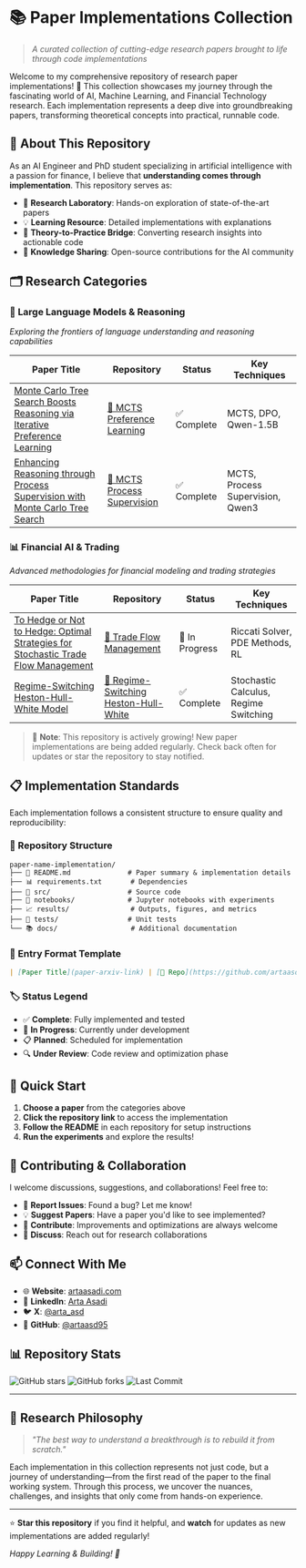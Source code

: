# 📚 Paper Implementations Collection

> *A curated collection of cutting-edge research papers brought to life through code implementations*

Welcome to my comprehensive repository of research paper implementations! 🚀 This collection showcases my journey through the fascinating world of AI, Machine Learning, and Financial Technology research. Each implementation represents a deep dive into groundbreaking papers, transforming theoretical concepts into practical, runnable code.

## 🎯 About This Repository

As an AI Engineer and PhD student specializing in artificial intelligence with a passion for finance, I believe that **understanding comes through implementation**. This repository serves as:

- 🔬 **Research Laboratory**: Hands-on exploration of state-of-the-art papers
- 💡 **Learning Resource**: Detailed implementations with explanations
- 🌉 **Theory-to-Practice Bridge**: Converting research insights into actionable code
- 📖 **Knowledge Sharing**: Open-source contributions for the AI community

## 🗂️ Research Categories

### 🧠 Large Language Models & Reasoning
*Exploring the frontiers of language understanding and reasoning capabilities*

| Paper Title | Repository | Status | Key Techniques |
|------------|------------|---------|----------------|
| [Monte Carlo Tree Search Boosts Reasoning via Iterative Preference Learning](https://arxiv.org/abs/2405.00451) | [📁 MCTS Preference Learning](https://github.com/artaasd95/mcts-preference-learning) | ✅ Complete | MCTS, DPO, Qwen-1.5B |
| [Enhancing Reasoning through Process Supervision with Monte Carlo Tree Search](https://arxiv.org/abs/2501.01478) | [📁 MCTS Process Supervision](https://github.com/artaasd95/mcts-process-supervision) | ✅ Complete | MCTS, Process Supervision, Qwen3 |

### 📊 Financial AI & Trading
*Advanced methodologies for financial modeling and trading strategies*

| Paper Title | Repository | Status | Key Techniques |
|------------|------------|---------|----------------|
| [To Hedge or Not to Hedge: Optimal Strategies for Stochastic Trade Flow Management](https://arxiv.org/abs/2503.02496) | [📁 Trade Flow Management](https://github.com/artaasd95/trade-flow-management) | 🔄 In Progress | Riccati Solver, PDE Methods, RL |
| [Regime-Switching Heston-Hull-White Model](https://arxiv.org/abs/2503.02496) | [📁 Regime-Switching Heston-Hull-White](https://github.com/artaasd95/regime-switching-heston-hullwhite) | ✅ Complete | Stochastic Calculus, Regime Switching |

> 📝 **Note**: This repository is actively growing! New paper implementations are being added regularly. Check back often for updates or star the repository to stay notified.

## 📋 Implementation Standards

Each implementation follows a consistent structure to ensure quality and reproducibility:

### 🔧 Repository Structure
```
paper-name-implementation/
├── 📄 README.md              # Paper summary & implementation details
├── 📊 requirements.txt       # Dependencies
├── 🐍 src/                   # Source code
├── 📓 notebooks/             # Jupyter notebooks with experiments
├── 📈 results/               # Outputs, figures, and metrics
├── 🧪 tests/                 # Unit tests
└── 📚 docs/                  # Additional documentation
```

### 📝 Entry Format Template
```markdown
| [Paper Title](paper-arxiv-link) | [📁 Repo](https://github.com/artaasd95/repo-name) | ✅ Complete | Technique1, Technique2 |
```

### 🏷️ Status Legend
- ✅ **Complete**: Fully implemented and tested
- 🔄 **In Progress**: Currently under development
- 📋 **Planned**: Scheduled for implementation
- 🔍 **Under Review**: Code review and optimization phase

## 🚀 Quick Start

1. **Choose a paper** from the categories above
2. **Click the repository link** to access the implementation
3. **Follow the README** in each repository for setup instructions
4. **Run the experiments** and explore the results!

## 🤝 Contributing & Collaboration

I welcome discussions, suggestions, and collaborations! Feel free to:

- 🐛 **Report Issues**: Found a bug? Let me know!
- 💡 **Suggest Papers**: Have a paper you'd like to see implemented?
- 🔀 **Contribute**: Improvements and optimizations are always welcome
- 💬 **Discuss**: Reach out for research collaborations

## 📫 Connect With Me

- 🌐 **Website**: [artaasadi.com](https://artaasadi.com)
- 💼 **LinkedIn**: [Arta Asadi](https://linkedin.com/in/arta-asadi-6677a4a6)
- 🐦 **X**: [@arta_asd](https://twitter.com/arta_asd)
- 📧 **GitHub**: [@artaasd95](https://github.com/artaasd95)

## 📊 Repository Stats

![GitHub stars](https://img.shields.io/github/stars/artaasd95/paper-implementations-list?style=social)
![GitHub forks](https://img.shields.io/github/forks/artaasd95/paper-implementations-list?style=social)
![Last Commit](https://img.shields.io/github/last-commit/artaasd95/paper-implementations-list)

---

## 🎯 Research Philosophy

> *"The best way to understand a breakthrough is to rebuild it from scratch."*

Each implementation in this collection represents not just code, but a journey of understanding—from the first read of the paper to the final working system. Through this process, we uncover the nuances, challenges, and insights that only come from hands-on experience.

---

⭐ **Star this repository** if you find it helpful, and **watch** for updates as new implementations are added regularly!

*Happy Learning & Building! 🚀*